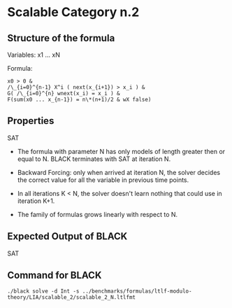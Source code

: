 # Scalable Category n.2

## Structure of the formula

Variables: x1 ... xN

Formula:
```
x0 > 0 &
/\_{i=0}^{n-1} X^i ( next(x_{i+1}) > x_i ) & 
G( /\_{i=0}^{n} wnext(x_i) = x_i ) & 
F(sum(x0 ... x_{n-1}) = n\*(n+1)/2 & wX false)
```

## Properties

SAT

- The formula with parameter N has only models of length greater then or equal
  to N. BLACK terminates with SAT at iteration N.

- Backward Forcing: only when arrived at iteration N, the solver decides the
  correct value for all the variable in previous time points.

- In all iterations K < N, the solver doesn't learn nothing that could use in
  iteration K+1.

- The family of formulas grows linearly with respect to N.


## Expected Output of BLACK

SAT

## Command for BLACK

```
./black solve -d Int -s ../benchmarks/formulas/ltlf-modulo-theory/LIA/scalable_2/scalable_2_N.ltlfmt
```
